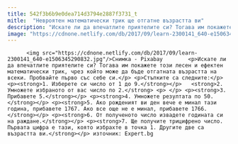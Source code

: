```yaml
---
title: 542f3b6b9e0dea714d3794e2887f3731_t
mitle:  "Невроятен математически трик ще отгатне възрастта ви"
description: "Искате ли да впечатлите приятелите си? Тогава им покажете този лесен и ефектен математически трик, чрез който може да бъде отгатната възрастта на всеки. Пробвайте първо със себе си. Стъпките са следните: 1. Изберете си число от 1 до 9.  2. Умножете избраното от вас число по 2.   3. Прибавете 5. 4. Умножете резултата …"
image: "https://cdnone.netlify.com/db/2017/09/learn-2300141_640-e1506345290832.jpg"
---
```


          <img src="https://cdnone.netlify.com/db/2017/09/learn-2300141_640-e1506345290832.jpg"/>Снимка - Pixabay        <p>Искате ли да впечатлите приятелите си? Тогава им покажете този лесен и ефектен математически трик, чрез който може да бъде отгатната възрастта на всеки. Пробвайте първо със себе си.</p> <p>Стъпките са следните:</p> <p><strong>1. Изберете си число от 1 до 9.</strong></p>   <strong>2. Умножете избраното от вас число по 2.</strong> <p> </p> <p><strong>3. Прибавете 5.</strong></p> <p><strong>4. Умножете резултата по 50.</strong></p> <p><strong>5. Ако рожденият ви ден вече е минал тази година, прибавете 1767. Ако все още не е минал, прибавете 1766.</strong></p> <p><strong>6. От полученото число извадете годината си на раждане.</strong></p> <p><strong>7. Ще получите трицифрено число. Първата цифра е тази, която избрахте в точка 1. Другите две са възрастта ви.</strong></p> източник: Expert.bg        